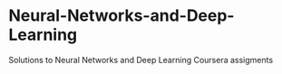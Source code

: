 # Neural-Networks-and-Deep-Learning
Solutions to Neural Networks and Deep Learning Coursera assigments
